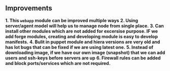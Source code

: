 ## Improvements 

**1. This ``webapp`` module can be improved multiple ways**
**2. Using server/agent model will help us to manage node from single place.** 
**3. Can install other modules which are not added for excersise purpose. IF we add forge modules, creating and developing module is easy to develop manifests.** 
**4. Bulit in puppet module and hiera versions are very old and has lot bugs that can be fixed if we are using latest one.**
**5. Instead of downloading image, if we have our own image (snapshot) that we can add users and ssh-keys before servers are up**
**6. Firewall rules can be added and block ports/services which are not required.**